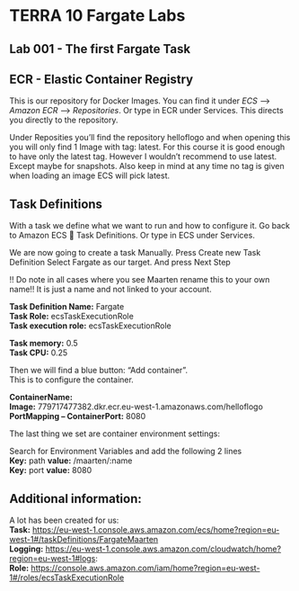 # TERRA 10 Fargate Labs

## Lab 001 - The first Fargate Task

## ECR - Elastic Container Registry
This is our repository for Docker Images. 
You can find it under *ECS* --> *Amazon ECR* --> *Repositories*. Or type in ECR under Services. This directs you directly to the repository.

Under Reposities you’ll find the repository helloflogo and when opening this you will only find 1 Image with tag: latest. For this course it is good enough to have only the latest tag. However I wouldn’t recommend to use latest. Except maybe for snapshots.
Also keep in mind at any time no tag is given when loading an image ECS will pick latest.


## Task Definitions
With a task we define what we want to run and how to configure it.
Go back to Amazon ECS  Task Definitions. Or type in ECS under Services.

We are now going to create a task Manually.
Press Create new Task Definition
Select Fargate as our target. And press Next Step

!! Do note in all cases where you see Maarten rename this to your own name!!
It is just a name and not linked to your account.

**Task Definition Name:** Fargate<user>  
**Task Role:**  ecsTaskExecutionRole  
**Task execution role:**  ecsTaskExecutionRole  

**Task memory:** 0.5  
**Task CPU:** 0.25  

Then we will find a blue button:  “Add container”.  
This is to configure the container.  

**ContainerName:** <user>  
**Image:**  779717477382.dkr.ecr.eu-west-1.amazonaws.com/helloflogo  
**PortMapping – ContainerPort:** 8080  

The last thing we set are container environment settings:

Search for Environment Variables and add the following 2 lines  
**Key:** path   **value:** /maarten/:name  
**Key:** port   **value:** 8080  


## Additional information:
A lot has been created for us:  
**Task:** https://eu-west-1.console.aws.amazon.com/ecs/home?region=eu-west-1#/taskDefinitions/FargateMaarten  
**Logging:** https://eu-west-1.console.aws.amazon.com/cloudwatch/home?region=eu-west-1#logs:  
**Role:** https://console.aws.amazon.com/iam/home?region=eu-west-1#/roles/ecsTaskExecutionRole  
